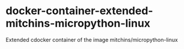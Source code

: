 # docker-container-extended-mitchins-micropython-linux
Extended cdocker container of the image mitchins/micropython-linux
